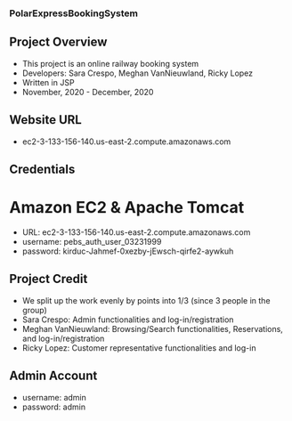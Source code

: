 ### PolarExpressBookingSystem

## Project Overview
* This project is an online railway booking system
* Developers: Sara Crespo, Meghan VanNieuwland, Ricky Lopez
* Written in JSP
* November, 2020 - December, 2020

## Website URL
* ec2-3-133-156-140.us-east-2.compute.amazonaws.com

## Credentials
# Amazon EC2 & Apache Tomcat
* URL: ec2-3-133-156-140.us-east-2.compute.amazonaws.com
* username: pebs_auth_user_03231999 
* password: kirduc-Jahmef-0xezby-jEwsch-qirfe2-aywkuh

## Project Credit
* We split up the work evenly by points into 1/3 (since 3 people in the group)
* Sara Crespo: Admin functionalities and log-in/registration
* Meghan VanNieuwland: Browsing/Search functionalities, Reservations, and log-in/registration
* Ricky Lopez: Customer representative functionalities and log-in

## Admin Account
* username: admin
* password: admin